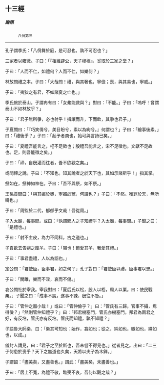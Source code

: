 

## 十三經

##### 論語
　　　`八佾第三`

* * *

孔子謂季氏：「八佾舞於庭，是可忍也，孰不可忍也？」

三家者以雍徹。子曰：「『相維辟公，天子穆穆』，奚取於三家之堂？」

子曰：「人而不仁，如禮何？人而不仁，如樂何？」

林放問禮之本。子曰：「大哉問！禮，與其奢也，寧儉；喪，與其易也，寧戚。」

子曰：「夷狄之有君，不如諸夏之亡也。」

季氏旅於泰山。子謂冉有曰：「女弗能救與？」對曰：「不能。」子曰：「嗚呼！曾謂泰山不如林放乎？」

子曰：「君子無所爭，必也射乎！揖讓而升，下而飲，其爭也君子。」

子夏問曰：「『巧笑倩兮，美目盼兮，素以為絢兮。』何謂也？」子曰：「繪事後素。」曰：「禮後乎？」子曰：「起予者商也，始可與言詩已矣。」

子曰：「夏禮吾能言之，𣏌不足徵也；殷禮吾能言之，宋不足徵也。文獻不足故也。足，則吾能徵之矣。」

子曰：「禘，自旣灌而往者，吾不欲觀之矣。」

或問禘之說。子曰：「不知也。知其說者之於天下也，其如示諸斯乎！」指其掌。

祭如在，祭神如神在。子曰：「吾不與祭，如不祭。」

王孫賈問曰：「與其媚於奧，寧媚於竈，何謂也？」子曰：「不然。獲罪於天，無所禱也。」

子曰：「周監於二代，郁郁乎文哉！吾從周。」

子入太廟，每事問。或曰：「孰謂鄹人之子知禮乎？入太廟，每事問。」子聞之曰：「是禮也。」

子曰：「射不主皮，為力不同科，古之道也。」

子貢欲去告朔之餼羊。子曰：「賜也！爾愛其羊，我愛其禮。」

子曰：「事君盡禮，人以為諂也。」

定公問：「君使臣，臣事君，如之何？」孔子對曰：「君使臣以禮，臣事君以忠。」

子曰：「關雎，樂而不淫，哀而不傷。」

哀公問社於宰我。宰我對曰：「夏后氏以松，殷人以栢，周人以栗，曰：使民戰栗。」子聞之曰：「成事不說，遂事不諫，旣往不咎。」

子曰：「管仲之器小哉！」或曰：「管仲儉乎？」曰：「管氏有三歸，官事不攝，焉得儉？」「然則管仲知禮乎？」曰：「邦君樹塞門，管氏亦樹塞門。邦君為兩君之好，有反坫，管氏亦有反坫。管氏而知禮，孰不知禮？」

子語魯大師樂，曰：「樂其可知也：始作，翕如也；從之，純如也，皦如也，繹如也，以成。」

儀封人請見，曰：「君子之至於斯也，吾未嘗不得見也。」從者見之。出曰：「二三子何患於喪乎？天下之無道也久矣，天將以夫子為木鐸。」

子謂韶：「盡美矣，又盡善也。」謂武：「盡美矣，未盡善也。」

子曰：「居上不寬，為禮不敬，臨喪不哀，吾何以觀之哉？」

* * *

